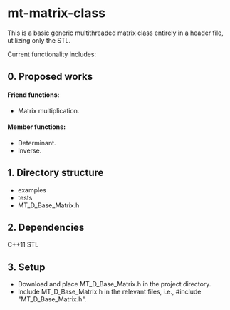 # mt-matrix-class
This is a basic generic multithreaded matrix class entirely in a header file, utilizing only the STL.

Current functionality includes:

## 0. Proposed works

#### Friend functions:
- Matrix multiplication.
#### Member functions:
- Determinant.
- Inverse.

## 1. Directory structure

- examples
- tests
- MT_D_Base_Matrix.h

## 2. Dependencies

C++11 STL 

## 3. Setup

- Download and place MT_D_Base_Matrix.h in the project directory.
- Include MT_D_Base_Matrix.h in the relevant files, i.e., #include "MT_D_Base_Matrix.h".
